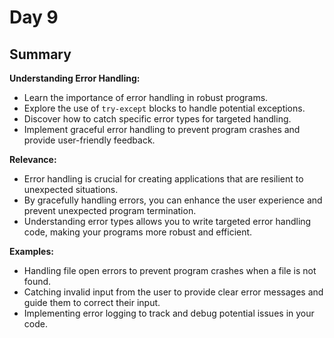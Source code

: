 
# Day 9

## Summary

**Understanding Error Handling:**
- Learn the importance of error handling in robust programs.
- Explore the use of `try-except` blocks to handle potential exceptions.
- Discover how to catch specific error types for targeted handling.
- Implement graceful error handling to prevent program crashes and provide user-friendly feedback.

**Relevance:**
- Error handling is crucial for creating applications that are resilient to unexpected situations.
- By gracefully handling errors, you can enhance the user experience and prevent unexpected program termination.
- Understanding error types allows you to write targeted error handling code, making your programs more robust and efficient.

**Examples:**
- Handling file open errors to prevent program crashes when a file is not found.
- Catching invalid input from the user to provide clear error messages and guide them to correct their input.
- Implementing error logging to track and debug potential issues in your code.


